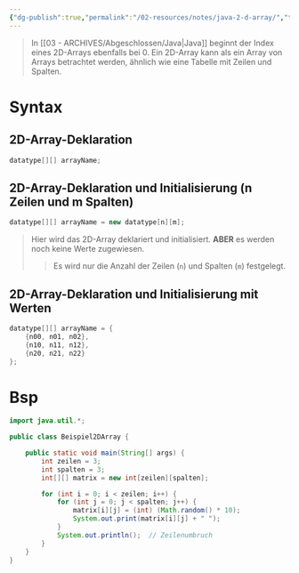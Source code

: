 ```yaml
---
{"dg-publish":true,"permalink":"/02-resources/notes/java-2-d-array/","tags":["code/java"]}
---
```


> In [[03 - ARCHIVES/Abgeschlossen/Java\|Java]] beginnt der Index eines 2D-Arrays ebenfalls bei 0. Ein 2D-Array kann als ein Array von Arrays betrachtet werden, ähnlich wie eine Tabelle mit Zeilen und Spalten.

# Syntax
## 2D-Array-Deklaration
```java
datatype[][] arrayName;
```

## 2D-Array-Deklaration und Initialisierung (n Zeilen und m Spalten)
```java
datatype[][] arrayName = new datatype[n][m];
```

> Hier wird das 2D-Array deklariert und initialisiert. **ABER** es werden noch keine Werte zugewiesen.
>> Es wird nur die Anzahl der Zeilen (`n`) und Spalten (`m`) festgelegt.

## 2D-Array-Deklaration und Initialisierung mit Werten
```java
datatype[][] arrayName = {
    {n00, n01, n02},
    {n10, n11, n12},
    {n20, n21, n22}
};
```

# Bsp

```java
import java.util.*;

public class Beispiel2DArray {

    public static void main(String[] args) {
        int zeilen = 3;
        int spalten = 3;
        int[][] matrix = new int[zeilen][spalten];

        for (int i = 0; i < zeilen; i++) {
            for (int j = 0; j < spalten; j++) {
                matrix[i][j] = (int) (Math.random() * 10);
                System.out.print(matrix[i][j] + " ");
            }
            System.out.println();  // Zeilenumbruch
        }
    }
}
```
